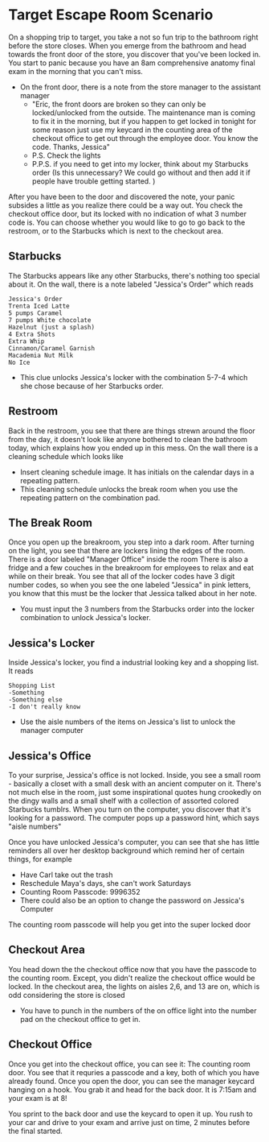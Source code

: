 # Target Escape Room Scenario
On a shopping trip to target, you take a not so fun trip to the bathroom right before the store closes. When you emerge from the bathroom and head towards the front door of the store, you discover that you've been locked in. You start to panic because you have an 8am comprehensive anatomy final exam in the morning that you can't miss. 
* On the front door, there is a note from the store manager to the assistant manager 
    * "Eric, the front doors are broken so they can only be locked/unlocked from the outside. The maintenance man is coming to fix it in the morning, but if you happen to get locked in tonight for some reason just use my keycard in the counting area of the checkout office to get out through the employee door. You know the code. Thanks, Jessica"
    * P.S. Check the lights
    * P.P.S. if you need to get into my locker, think about my Starbucks order (Is this unnecessary? We could go without and then add it if people have trouble getting started. )

After you have been to the door and discovered the note, your panic subsides a little as you realize there could be a way out. You check the checkout office door, but its locked with no indication of what 3 number code is. You can choose whether you would like to go to go back to the restroom, or to the Starbucks which is next to the checkout area.

## Starbucks
The Starbucks appears like any other Starbucks, there's nothing too special about it. On the wall, there is a note labeled "Jessica's Order" which reads
```
Jessica's Order
Trenta Iced Latte
5 pumps Caramel
7 pumps White chocolate
Hazelnut (just a splash)
4 Extra Shots
Extra Whip
Cinnamon/Caramel Garnish
Macademia Nut Milk
No Ice
```
* This clue unlocks Jessica's locker with the combination 5-7-4 which she chose because of her Starbucks order. 

## Restroom
Back in the restroom, you see that there are things strewn around the floor from the day, it doesn't look like anyone bothered to clean the bathroom today, which explains how you ended up in this mess. On the wall there is a cleaning schedule which looks like
* Insert cleaning schedule image. It has initials on the calendar days in a repeating pattern. 
* This cleaning schedule unlocks the break room when you use the repeating pattern on the combination pad. 

## The Break Room
Once you open up the breakroom, you step into a dark room. After turning on the light, you see that there are lockers lining the edges of the room. There is a door labeled "Manager Office" inside the room There is also a fridge and a few couches in the breakroom for employees to relax and eat while on their break. You see that all of the locker codes have 3 digit number codes, so when you see the one labeled "Jessica" in pink letters, you know that this must be the locker that Jessica talked about in her note.
* You must input the 3 numbers from the Starbucks order into the locker combination to unlock Jessica's locker. 

## Jessica's Locker
Inside Jessica's locker, you find a industrial looking key and a shopping list. It reads
```
Shopping List
-Something
-Something else
-I don't really know
```
* Use the aisle numbers of the items on Jessica's list to unlock the manager computer

## Jessica's Office
To your surprise, Jessica's office is not locked. Inside, you see a small room - basically a closet with a small desk with an ancient computer on it. There's not much else in the room, just some inspirational quotes hung crookedly on the dingy walls and a small shelf with a collection of assorted colored Starbucks tumblrs. When you turn on the computer, you discover that it's looking for a password. The computer pops up a password hint, which says "aisle numbers"

Once you have unlocked Jessica's computer, you can see that she has little reminders all over her desktop background which remind her of certain things, for example
* Have Carl take out the trash
* Reschedule Maya's days, she can't work Saturdays
* Counting Room Passcode: 9996352
* There could also be an option to change the password on Jessica's Computer

The counting room passcode will help you get into the super locked door

## Checkout Area
You head down the the checkout office now that you have the passcode to the counting room. Except, you didn't realize the checkout office would be locked. In the checkout area, the lights on aisles 2,6, and 13 are on, which is odd considering the store is closed

* You have to punch in the numbers of the on office light into the number pad on the checkout office to get in. 

## Checkout Office
Once you get into the checkout office, you can see it: The counting room door. You see that it requries a passcode and a key, both of which you have already found. Once you open the door, you can see the manager keycard hanging on a hook. You grab it and head for the back door. It is 7:15am and your exam is at 8!

You sprint to the back door and use the keycard to open it up. You rush to your car and drive to your exam and arrive just on time, 2 minutes before the final started. 